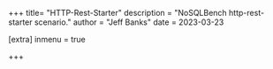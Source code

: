 +++
title= "HTTP-Rest-Starter"
description = "NoSQLBench http-rest-starter scenario."
author = "Jeff Banks"
date = 2023-03-23

[extra]
inmenu = true

+++
